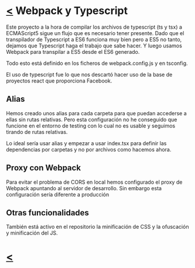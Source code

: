 # [<](../../Readme.md) Webpack y Typescript

Este proyecto a la hora de compilar los archivos de typescript (ts y tsx) a ECMAScript5 sigue un flujo que es necesario tener presente.
Dado que el transpilador de Typescript a ES6 funciona muy bien pero a ES5 no tanto, dejamos que Typescript haga el trabajo que sabe hacer. Y luego usamos Webpack para transpilar a ES5 desde el ES6 generado.

Todo esto está definido en los ficheros de webpack.config.js y en tsconfig.

El uso de typescript fue lo que nos descartó hacer uso de la base de proyectos react que proporciona Facebook.

## Alias

Hemos creado unos alias para cada carpeta para que puedan accederse a ellas sin rutas relativas. Pero esta configuración no he conseguido que funcione en el entorno de testing con lo cual no es usable y seguimos tirando de rutas relativas.

Lo ideal sería usar alias y empezar a usar index.tsx para definir las dependencias por carpetas y no por archivos como hacemos ahora.

## Proxy con Webpack

Para evitar el problema de CORS en local hemos configurado el proxy de Webpack apuntando al servidor de desarrollo. Sin embargo esta configuración sería diferente a producción

## Otras funcionalidades
También está activo en el repositorio la minificación de CSS y la ofuscación y minificación del JS.

# [<](../../Readme.md)